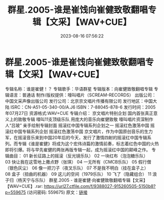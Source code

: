 ﻿---
title: 群星.2005-谁是崔饯向崔健致敬翻唱专辑【文采】【WAV+CUE】
date: 2023-08-16 07:56:22
categories: WAV车载音乐、镜像
tags: 华语中文
---
# 群星.2005-谁是崔饯向崔健致敬翻唱专辑【文采】【WAV+CUE】

专辑名称：谁是崔健！？
专辑歌手：华语群星
专辑版本：向崔健致敬翻唱专辑
专辑语言：普通话
制作/版权提供：嚎叫唱片（SCREAM-RECORDS）
出版公司：中国文采声像出版公司
发行公司：北京京文唱片传播有限公司
发行地区：中国大陆
ISRC：CN-A51-05-340-00/A.J6
ISBN：7-88045-878-6
发行时间：2005年07月27日
资源格式:WAV+CUE
专辑介绍：
京文唱片特别企划 国内首张真正意义上的致敬专辑
嚎叫11支顶级乐队 用庞大的音乐向崔健致敬
嚎叫唱片资深制作人“吕玻” 亲手绘制专辑封面
摇滚红中国专辑系列企划之一 摇滚红色激荡中国
摇滚红中国专辑系列企划 摇滚红色激荡中国
京文唱片，作为中国原创音乐的生力军，在摇滚音乐来到中国20年后的今天，发行了激情四射的摇滚红中国专辑系列。而专辑《谁是崔健》将成为这个宏伟诗篇的激情前奏，标志着红色中国的火热即将引爆。将与早先崔健的两张再版专辑一起，成为摇滚红中国的颠峰之作。
专辑曲目：
01 新长征路上的摇滚（反光镜乐队）
02 一块红布（泡泡糖乐队）
03 快让我在这雪地上撒点野（张琪）
04 一无所有（CMCB乐队）
05 假行僧（银色灰尘）
06 像一把刀子（夜叉乐队）
07 不是我不明白（挂在盒子上）
08 盒子（扭曲的机器）
09 这儿的空间（1979乐队）
10 飞了（隐藏组合）
11 浪子归（杨天宁与乐队）
群星.2005 - 谁是崔健·向崔健致敬翻唱专辑【文采】【WAV+CUE】.rar: https://url27.ctfile.com/f/9388027-915260505-5150b8?p=559675
(访问密码: 559675)
原文：[链接](https://blog.sina.com.cn/s/blog_1647c7e760103134l.html)